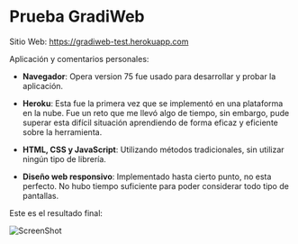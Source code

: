 # Prueba GradiWeb

Sitio Web: https://gradiweb-test.herokuapp.com

Aplicación y comentarios personales: 

- **Navegador**: Opera version 75 fue usado para desarrollar y probar la aplicación.

- **Heroku**: Esta fue la primera vez que se implementó en una plataforma en la nube. Fue un reto que me llevó algo de tiempo, sin embargo, pude superar esta difícil situación aprendiendo de forma eficaz y eficiente sobre la herramienta.

- **HTML, CSS y JavaScript**: Utilizando métodos tradicionales, sin utilizar ningún tipo de librería.

- **Diseño web responsivo**:  Implementado hasta cierto punto, no esta perfecto. No hubo tiempo suficiente para poder considerar todo tipo de pantallas. 

Este es el resultado final:

![ScreenShot](https://raw.github.com/JCR21598/GradiWeb-Test/main/Final.PNG)
